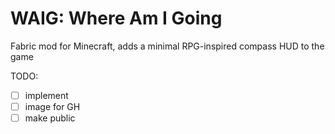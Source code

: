 # WAIG: Where Am I Going
Fabric mod for Minecraft, adds a minimal RPG-inspired compass HUD to the game

TODO:
  - [ ] implement
  - [ ] image for GH
  - [ ] make public

